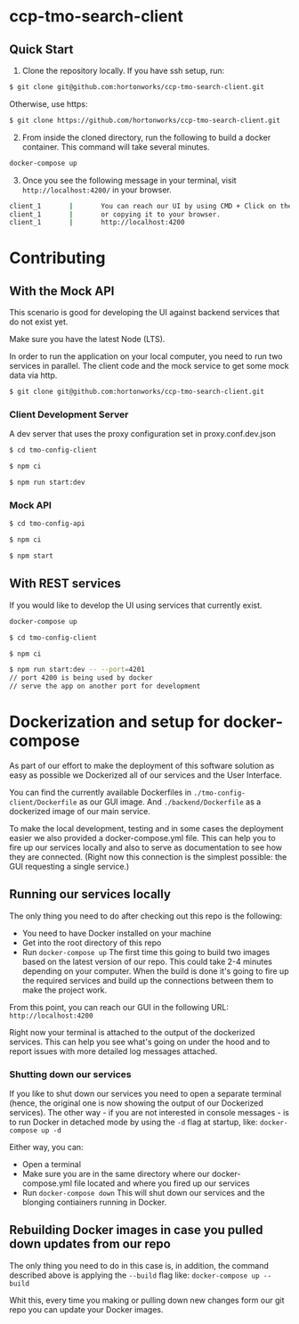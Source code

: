 # ccp-tmo-search-client

## Quick Start

1. Clone the repository locally. If you have ssh setup, run:
```bash
$ git clone git@github.com:hortonworks/ccp-tmo-search-client.git
```
Otherwise, use https:
```bash
$ git clone https://github.com/hortonworks/ccp-tmo-search-client.git
```

2. From inside the cloned directory, run the following to build a docker container. This command will take several minutes.
```bash
docker-compose up
```
3. Once you see the following message in your terminal, visit `http://localhost:4200/` in your browser.
```bash
client_1       |       You can reach our UI by using CMD + Click on the link below
client_1       |       or copying it to your browser.
client_1       |       http://localhost:4200
```

Contributing
============

## With the Mock API
This scenario is good for developing the UI against backend services that do not exist yet.

Make sure you have the latest Node (LTS).

In order to run the application on your local computer, you need to run two services in parallel.
The client code and the mock service to get some mock data via http.

```bash
$ git clone git@github.com:hortonworks/ccp-tmo-search-client.git
```
### Client Development Server
A dev server that uses the proxy configuration set in proxy.conf.dev.json

```bash
$ cd tmo-config-client
```

```bash
$ npm ci
```

```bash
$ npm run start:dev
```

### Mock API

```bash
$ cd tmo-config-api
```

```bash
$ npm ci
```

```bash
$ npm start
```

## With REST services
If you would like to develop the UI using services that currently exist.

```bash
docker-compose up
```

```bash
$ cd tmo-config-client
```

```bash
$ npm ci
```

```bash
$ npm run start:dev -- --port=4201
// port 4200 is being used by docker
// serve the app on another port for development
```

# Dockerization and setup for docker-compose
As part of our effort to make the deployment of this software solution as easy as possible we Dockerized all of our services and the User Interface.

You can find the currently available Dockerfiles in
```./tmo-config-client/Dockerfile``` as our GUI image. And
```./backend/Dockerfile``` as a dockerized image of our main service.

To make the local development, testing and in some cases the deployment easier we also provided a docker-compose.yml file.
This can help you to fire up our services locally and also to serve as documentation to see how they are connected.
(Right now this connection is the simplest possible: the GUI requesting a single service.)

## Running our services locally
The only thing you need to do after checking out this repo is the following:
- You need to have Docker installed on your machine
- Get into the root directory of this repo
- Run ```docker-compose up```
The first time this going to build two images based on the latest version of our repo. This could take 2-4 minutes depending on your computer. When the build is done it's going to fire up the required services and build up the connections between them to make the project work.

From this point, you can reach our GUI in the following URL:
```http://localhost:4200```

Right now your terminal is attached to the output of the dockerized services. This can help you see what's going on under the hood and to report issues with more detailed log messages attached.

### Shutting down our services
If you like to shut down our services you need to open a separate terminal (hence, the original one is now showing the output of our Dockerized services). The other way - if you are not interested in console messages - is to run Docker in detached mode by using the ```-d``` flag at startup, like:
```docker-compose up -d```

Either way, you can:
- Open a terminal
- Make sure you are in the same directory where our docker-compose.yml file located and where you fired up our services
- Run ```docker-compose down```
This will shut down our services and the blonging contiainers running in Docker.

## Rebuilding Docker images in case you pulled down updates from our repo
The only thing you need to do in this case is, in addition, the command described above is applying the ```--build``` flag like:
```docker-compose up --build```

Whit this, every time you making or pulling down new changes form our git repo you can update your Docker images.
